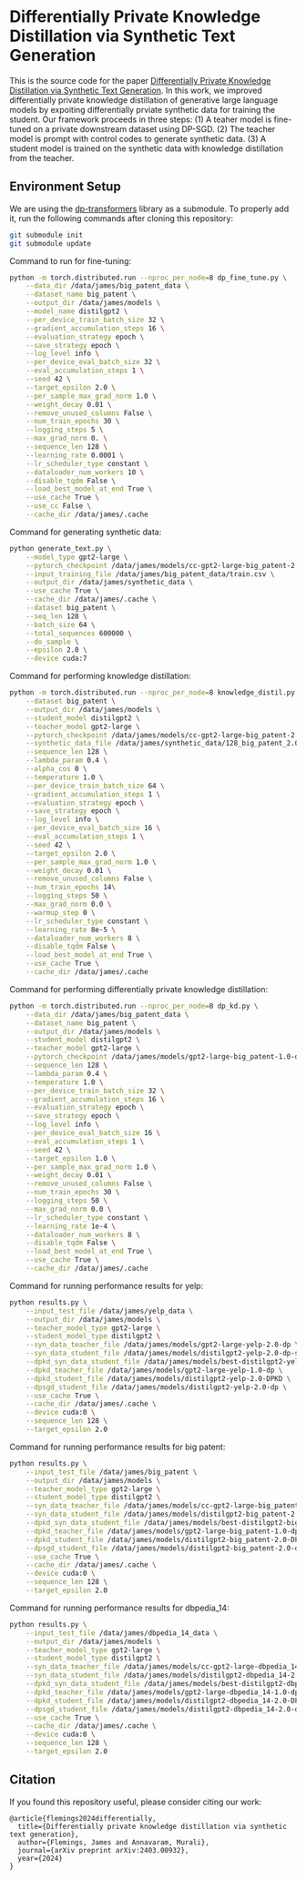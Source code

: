 # Differentially Private Knowledge Distillation via Synthetic Text Generation

This is the source code for the paper [Differentially Private Knowledge Distillation via Synthetic Text Generation](https://arxiv.org/pdf/2403.00932). In this work, we improved differentially private knowledge distillation of generative large language models by expoiting differentially prviate synthetic data for training the student. Our framework proceeds in three steps: (1) A teaher model is fine-tuned on a private downstream dataset using DP-SGD. (2) The teacher model is prompt with control codes to generate synthetic data. (3) A student model is trained on the synthetic data with knowledge distillation from the teacher.

## Environment Setup
We are using the [dp-transformers](https://github.com/microsoft/dp-transformers) library as a submodule. To properly add it, run the following commands after cloning this repository:

```bash
git submodule init
git submodule update
```

Command to run for fine-tuning:
```bash
python -m torch.distributed.run --nproc_per_node=8 dp_fine_tune.py \
    --data_dir /data/james/big_patent_data \
    --dataset_name big_patent \
    --output_dir /data/james/models \
    --model_name distilgpt2 \
    --per_device_train_batch_size 32 \
    --gradient_accumulation_steps 16 \
    --evaluation_strategy epoch \
    --save_strategy epoch \
    --log_level info \
    --per_device_eval_batch_size 32 \
    --eval_accumulation_steps 1 \
    --seed 42 \
    --target_epsilon 2.0 \
    --per_sample_max_grad_norm 1.0 \
    --weight_decay 0.01 \
    --remove_unused_columns False \
    --num_train_epochs 30 \
    --logging_steps 5 \
    --max_grad_norm 0. \
    --sequence_len 128 \
    --learning_rate 0.0001 \
    --lr_scheduler_type constant \
    --dataloader_num_workers 10 \
    --disable_tqdm False \
    --load_best_model_at_end True \
    --use_cache True \
    --use_cc False \
    --cache_dir /data/james/.cache
```

Command for generating synthetic data:
```bash
python generate_text.py \
    --model_type gpt2-large \
    --pytorch_checkpoint /data/james/models/cc-gpt2-large-big_patent-2.0-dp/pytorch_model.bin \
    --input_training_file /data/james/big_patent_data/train.csv \
    --output_dir /data/james/synthetic_data \
    --use_cache True \
    --cache_dir /data/james/.cache \
    --dataset big_patent \
    --seq_len 128 \
    --batch_size 64 \
    --total_sequences 600000 \
    --do_sample \
    --epsilon 2.0 \
    --device cuda:7 
```

Command for performing knowledge distillation:
```bash
python -m torch.distributed.run --nproc_per_node=8 knowledge_distil.py \
    --dataset big_patent \
    --output_dir /data/james/models \
    --student_model distilgpt2 \
    --teacher_model gpt2-large \
    --pytorch_checkpoint /data/james/models/cc-gpt2-large-big_patent-2.0-dp/pytorch_model.bin \
    --synthetic_data_file /data/james/synthetic_data/128_big_patent_2.0_dp_synthetic_data.csv \
    --sequence_len 128 \
    --lambda_param 0.4 \
    --alpha_cos 0 \
    --temperature 1.0 \
    --per_device_train_batch_size 64 \
    --gradient_accumulation_steps 1 \
    --evaluation_strategy epoch \
    --save_strategy epoch \
    --log_level info \
    --per_device_eval_batch_size 16 \
    --eval_accumulation_steps 1 \
    --seed 42 \
    --target_epsilon 2.0 \
    --per_sample_max_grad_norm 1.0 \
    --weight_decay 0.01 \
    --remove_unused_columns False \
    --num_train_epochs 14\
    --logging_steps 50 \
    --max_grad_norm 0.0 \
    --warmup_step 0 \
    --lr_scheduler_type constant \
    --learning_rate 8e-5 \
    --dataloader_num_workers 8 \
    --disable_tqdm False \
    --load_best_model_at_end True \
    --use_cache True \
    --cache_dir /data/james/.cache
```

Command for performing differentially private knowledge distillation:
```bash
python -m torch.distributed.run --nproc_per_node=8 dp_kd.py \
    --data_dir /data/james/big_patent_data \
    --dataset_name big_patent \
    --output_dir /data/james/models \
    --student_model distilgpt2 \
    --teacher_model gpt2-large \
    --pytorch_checkpoint /data/james/models/gpt2-large-big_patent-1.0-dp/pytorch_model.bin \
    --sequence_len 128 \
    --lambda_param 0.4 \
    --temperature 1.0 \
    --per_device_train_batch_size 32 \
    --gradient_accumulation_steps 16 \
    --evaluation_strategy epoch \
    --save_strategy epoch \
    --log_level info \
    --per_device_eval_batch_size 16 \
    --eval_accumulation_steps 1 \
    --seed 42 \
    --target_epsilon 1.0 \
    --per_sample_max_grad_norm 1.0 \
    --weight_decay 0.01 \
    --remove_unused_columns False \
    --num_train_epochs 30 \
    --logging_steps 50 \
    --max_grad_norm 0.0 \
    --lr_scheduler_type constant \
    --learning_rate 1e-4 \
    --dataloader_num_workers 8 \
    --disable_tqdm False \
    --load_best_model_at_end True \
    --use_cache True \
    --cache_dir /data/james/.cache
```

Command for running performance results for yelp:
```bash
python results.py \
    --input_test_file /data/james/yelp_data \
    --output_dir /data/james/models \
    --teacher_model_type gpt2-large \
    --student_model_type distilgpt2 \
    --syn_data_teacher_file /data/james/models/gpt2-large-yelp-2.0-dp \
    --syn_data_student_file /data/james/models/distilgpt2-yelp-2.0-dp-syn-data \
    --dpkd_syn_data_student_file /data/james/models/best-distilgpt2-yelp-2.0-DPKD-syn-data \
    --dpkd_teacher_file /data/james/models/gpt2-large-yelp-1.0-dp \
    --dpkd_student_file /data/james/models/distilgpt2-yelp-2.0-DPKD \
    --dpsgd_student_file /data/james/models/distilgpt2-yelp-2.0-dp \
    --use_cache True \
    --cache_dir /data/james/.cache \
    --device cuda:0 \
    --sequence_len 128 \
    --target_epsilon 2.0
```

Command for running performance results for big patent:
```bash
python results.py \
    --input_test_file /data/james/big_patent \
    --output_dir /data/james/models \
    --teacher_model_type gpt2-large \
    --student_model_type distilgpt2 \
    --syn_data_teacher_file /data/james/models/cc-gpt2-large-big_patent-2.0-dp \
    --syn_data_student_file /data/james/models/distilgpt2-big_patent-2.0-dp-syn-data \
    --dpkd_syn_data_student_file /data/james/models/best-distilgpt2-big_patent-2.0-DPKD-syn-data \
    --dpkd_teacher_file /data/james/models/gpt2-large-big_patent-1.0-dp \
    --dpkd_student_file /data/james/models/distilgpt2-big_patent-2.0-DPKD \
    --dpsgd_student_file /data/james/models/distilgpt2-big_patent-2.0-dp \
    --use_cache True \
    --cache_dir /data/james/.cache \
    --device cuda:0 \
    --sequence_len 128 \
    --target_epsilon 2.0
```

Command for running performance results for dbpedia_14:
```bash
python results.py \
    --input_test_file /data/james/dbpedia_14_data \
    --output_dir /data/james/models \
    --teacher_model_type gpt2-large \
    --student_model_type distilgpt2 \
    --syn_data_teacher_file /data/james/models/cc-gpt2-large-dbpedia_14-2.0-dp \
    --syn_data_student_file /data/james/models/distilgpt2-dbpedia_14-2.0-dp-syn-data \
    --dpkd_syn_data_student_file /data/james/models/best-distilgpt2-dbpedia_14-2.0-DPKD-syn-data \
    --dpkd_teacher_file /data/james/models/gpt2-large-dbpedia_14-1.0-dp \
    --dpkd_student_file /data/james/models/distilgpt2-dbpedia_14-2.0-DPKD \
    --dpsgd_student_file /data/james/models/distilgpt2-dbpedia_14-2.0-dp \
    --use_cache True \
    --cache_dir /data/james/.cache \
    --device cuda:0 \
    --sequence_len 128 \
    --target_epsilon 2.0
```

## Citation
If you found this repository useful, please consider citing our work:
```stex
@article{flemings2024differentially,
  title={Differentially private knowledge distillation via synthetic text generation},
  author={Flemings, James and Annavaram, Murali},
  journal={arXiv preprint arXiv:2403.00932},
  year={2024}
}
```

